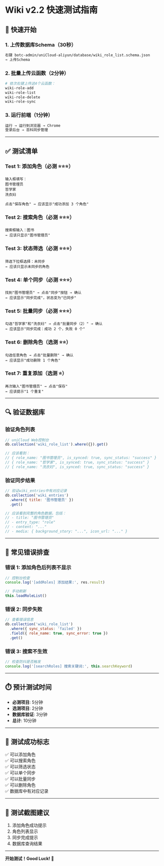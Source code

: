 # Wiki v2.2 快速测试指南

## 🚀 快速开始

### 1. 上传数据库Schema（30秒）
```bash
右键 botc-admin/uniCloud-aliyun/database/wiki_role_list.schema.json
→ 上传Schema
```

### 2. 批量上传云函数（2分钟）
```bash
# 依次右键上传这4个云函数：
wiki-role-add
wiki-role-list  
wiki-role-delete
wiki-role-sync
```

### 3. 运行前端（1分钟）
```bash
运行 → 运行到浏览器 → Chrome
登录后台 → 百科同步管理
```

---

## ✅ 测试清单

### Test 1: 添加角色（必测 ⭐⭐⭐）
```
输入框填写：
图书管理员
哲学家
洗衣妇

点击"保存角色" → 应该显示"成功添加 3 个角色"
```

### Test 2: 搜索角色（必测 ⭐⭐⭐）
```
搜索框输入：图书
→ 应该只显示"图书管理员"
```

### Test 3: 状态筛选（必测 ⭐⭐⭐）
```
筛选下拉框选择：未同步
→ 应该只显示未同步的角色
```

### Test 4: 单个同步（必测 ⭐⭐⭐）
```
找到"图书管理员" → 点击"同步"按钮 → 确认
→ 应该显示"同步完成"，状态变为"已同步"
```

### Test 5: 批量同步（必测 ⭐⭐⭐）
```
勾选"哲学家"和"洗衣妇" → 点击"批量同步（2）" → 确认
→ 应该显示"同步完成：成功 2 个，失败 0 个"
```

### Test 6: 删除角色（选测 ⭐⭐）
```
勾选任意角色 → 点击"批量删除" → 确认
→ 应该显示"成功删除 1 个角色"
```

### Test 7: 重复添加（选测 ⭐）
```
再次输入"图书管理员" → 点击"保存"
→ 应该提示"1 个重复"
```

---

## 🔍 验证数据库

### 验证角色列表
```javascript
// uniCloud Web控制台
db.collection('wiki_role_list').where({}).get()

// 应该看到：
// { role_name: "图书管理员", is_synced: true, sync_status: "success" }
// { role_name: "哲学家", is_synced: true, sync_status: "success" }
// { role_name: "洗衣妇", is_synced: true, sync_status: "success" }
```

### 验证同步结果
```javascript
// 验证wiki_entries中有对应记录
db.collection('wiki_entries')
  .where({ title: '图书管理员' })
  .get()

// 应该看到完整的角色数据，包括：
// - title: "图书管理员"
// - entry_type: "role"
// - content: "..."
// - media: { background_story: "...", icon_url: "..." }
```

---

## 🐛 常见错误排查

### 错误 1: 添加角色后列表不显示
```javascript
// 控制台检查
console.log('[addRoles] 添加结果:', res.result)

// 手动刷新
this.loadRoleList()
```

### 错误 2: 同步失败
```javascript
// 查看错误信息
db.collection('wiki_role_list')
  .where({ sync_status: 'failed' })
  .field({ role_name: true, sync_error: true })
  .get()
```

### 错误 3: 搜索不生效
```javascript
// 检查防抖是否触发
console.log('[searchRoles] 搜索关键词:', this.searchKeyword)
```

---

## ⏱️ 预计测试时间

- **必测项目**: 5分钟
- **选测项目**: 2分钟
- **数据库验证**: 3分钟
- **总计**: 10分钟

---

## 🎯 测试成功标志

✅ 可以添加角色  
✅ 可以搜索角色  
✅ 可以筛选状态  
✅ 可以单个同步  
✅ 可以批量同步  
✅ 可以删除角色  
✅ 数据库中有对应记录

---

## 📸 测试截图建议

1. 添加角色成功提示
2. 角色列表显示
3. 同步完成提示
4. 数据库查询结果

---

**开始测试！Good Luck! 🚀**

